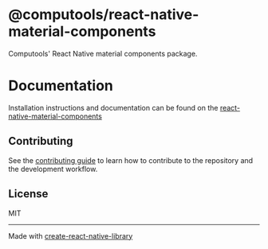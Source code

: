 # @computools/react-native-material-components

Computools' React Native material components package.

# Documentation

Installation instructions and documentation can be found on the [react-native-material-components](https://react-native-material-components.vercel.app/)

## Contributing

See the [contributing guide](CONTRIBUTING.md) to learn how to contribute to the repository and the development workflow.

## License

MIT

---

Made with [create-react-native-library](https://github.com/callstack/react-native-builder-bob)
